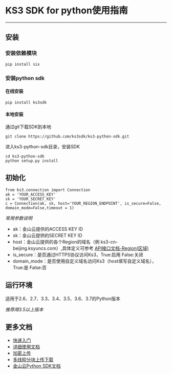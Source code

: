 # KS3 SDK for python使用指南
---

## 安装

### 安装依赖模块

	pip install six

### 安装python sdk

#### 在线安装

	pip install ks3sdk

#### 本地安装

通过git下载SDK到本地

	git clone https://github.com/ks3sdk/ks3-python-sdk.git

进入ks3-python-sdk目录，安装SDK

	cd ks3-python-sdk
	python setup.py install

## 初始化

    from ks3.connection import Connection
    ak = 'YOUR_ACCESS_KEY'
    sk = 'YOUR_SECRET_KEY'
    c = Connection(ak, sk, host='YOUR_REGION_ENDPOINT', is_secure=False, domain_mode=False,timeout = 1)

*常用参数说明*

+ ak：金山云提供的ACCESS KEY ID
+ sk：金山云提供的SECRET KEY ID
+ host：金山云提供的各个Region的域名（例
  ks3-cn-beijing.ksyuncs.com）,具体定义可参考 [API接口文档-Region(区域)](https://docs.ksyun.com/read/latest/65/_book/index.html)
+ is_secure：是否通过HTTPS协议访问Ks3，True:启用 False:关闭
+ domain_mode：是否使用自定义域名访问Ks3（host填写自定义域名），True:是 False:否

## 运行环境

适用于2.6、2.7、3.3、3.4、3.5、3.6、3.7的Python版本

_推荐用3.5以上版本_

## 更多文档
* [快速入门](docs/GUIDE.md)
* [详细使用文档](docs/)
* [加密上传](docs/ENCRYPTION.md)
* [多线程分块上传下载](examples/multi.py)
* [金山云Python SDK文档](https://docs.ksyun.com/documents/965)